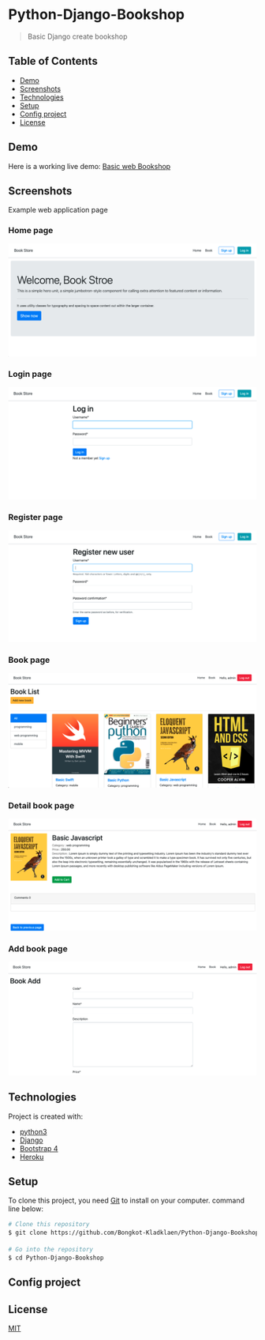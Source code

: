 # Python-Django-Bookshop
>Basic Django create bookshop

## Table of Contents
  - [Demo](#demo)
  - [Screenshots](#screenshots)
  - [Technologies](#technologies)
  - [Setup](#setup)
  - [Config project](#config-project)
  - [License](#license)

## Demo
Here is a working live demo: [Basic web Bookshop](https://django-bookshops-basic.herokuapp.com)
## Screenshots
Example web application page
### Home page
![](screenshots/home.png)
### Login page
![](screenshots/login.png)
### Register page
![](screenshots/register.png)
### Book page
![](screenshots/book.png)
### Detail book page
![](screenshots/detail.png)
### Add book page
![](screenshots/addbook.png)

## Technologies
Project is created with:
- [python3](https://www.python.org/)
- [Django](https://www.djangoproject.com/)
- [Bootstrap 4](https://getbootstrap.com/docs/4.6/getting-started/introduction)
- [Heroku](https://www.heroku.com)

## Setup
To clone this project, you need [Git](https://git-scm.com) to install on your computer. command line below:

```zsh
# Clone this repository
$ git clone https://github.com/Bongkot-Kladklaen/Python-Django-Bookshop.git

# Go into the repository
$ cd Python-Django-Bookshop
```
## Config project
<!-- 1. Create database and table :

    Open project `Python-Django-Bookshop` find folder: `database>database.sql` and Import file sql to database server for you
2. Config connect database server : 

    Open project `Python-Django-Bookshop` find file: `app.py` to config: hostname, username, password, database
 
    ```python
        # Config database connect
        hostname = 'localhost
        username = 'root'
        password = 'root'
        database = 'flask_db'
    ``` -->

## License
[MIT](LICENSE)